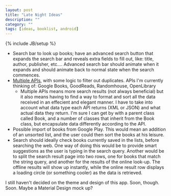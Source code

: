 ```yaml
---
layout: post
title: "Late Night Ideas"
description: ""
category: ""
tags: [ideas, booklist, android]
---
```

{% include JB/setup %}

- Search bar to look up books; have an advanced search button that expands the search bar and reveals extra fields to fill out, like: title, author, publisher, etc.... Advanced search bar should animate when it expands and should animate back to normal state when the search commences.
- [Multiple APIs](http://www.programmableweb.com/news/53-books-apis-google-books-goodreads-and-sharedbook/2012/03/13), with some logic to filter out duplicates. APIs I'm currently thinking of: Google Books, GoodReads, Randomhouse, OpenLibrary
	- Multiple APIs means more search results (not always beneficial) but it also means having to find a way to format and sort all the data received in an effecient and elegant manner. I have to take into account what data type each API returns (XML or JSON) and what actual data they return. I'm sure I can get by with a parent class called Book, and a number of classes that inherit from the Book class, but encapsulate data differently according to the API.
- Possible import of books from Google Play. This would mean an addition of an unsorted list, and the user could then sort the books at his leisure.
- Search should ideally check books currently saved in the lists, before searching the web. One way of doing this would be to provide smart suggestions as the user is typing in the search query. Another would be to split the search result page into two rows, one for books that match the string query, and another for the results of the online look-up. The offline results will show up instantly, while the online result row displays a loading circle (or something cooler) as the data is retrieved. 

I still haven't decided on the theme and design of this app. Soon, though. Soon. Maybe a Material Design mock up?